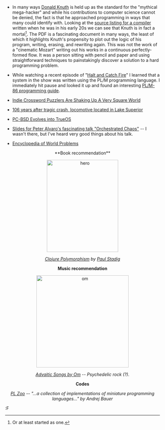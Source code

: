 * In many ways [Donald Knuth](http://www-cs-faculty.stanford.edu/~uno/) is held up as the standard for the "mythical mega-hacker" and while his contributions to computer science cannot be denied, the fact is that he approached programming in ways that many could identify with.  Looking at the [source listing for a compiler](http://archive.computerhistory.org/resources/text/Knuth_Don_X4100/PDF_index/k-2-pdf/k-2-c1039-ALGOL-B205.pdf) written when he was in his early 20s we can see that Knuth is in fact a mortal[^1].  The PDF is a fascinating document in many ways, the least of which it highlights Knuth's propensity to plot out the logic of his program, writing, erasing, and rewriting again.  This was not the work of a "cinematic Mozart" writing out his works in a continuous perfectly-formed flow.  It was a person sitting with pencil and paper and using straightforward techniques to painstakingly discover a solution to a hard programming problem. 

* While watching a recent episode of "[Halt and Catch Fire](https://www.amazon.com/I-O/dp/B00KCXIHJG/?tag=fogus-20)" I learned that a system in the show was written using the PL/M programming language.  I immediately hit pause and looked it up and found an interesting [PL/M-86 programming guide](http://www.cpm.z80.de/randyfiles/plm/9800466-03revC_PLM86_Feb82.pdf).

* [Indie Crossword Puzzlers Are Shaking Up A Very Square World](https://fivethirtyeight.com/features/indie-crossword-puzzlers-are-shaking-up-a-very-square-world/)

* [106 years after tragic crash, locomotive located in Lake Superior](http://www.duluthnewstribune.com/news/4098295-finding-694-106-years-after-tragic-crash-locomotive-located-lake-superior)

* [PC-BSD Evolves into TrueOS](https://www.trueos.org/2016/09/01/pc-bsd-evolves-into-trueos/)

* [Slides for Peter Alvaro's fascinating talk "Orchestrated Chaos"](https://docs.google.com/presentation/d/1zzHS3qoPGzwsSna5-uk3Xt7LW_3Fr6ag8JDkeyrKwL4/edit#slide=id.p) -- I wasn't there, but I've heard very good things about his talk.

* [Encyclopedia of World Problems](http://www.uia.org/archive/ency-comm)

<center>
**Book recommendation**

<a href="https://leanpub.com/clojurepolymorphism/c/ONeJZ629Isy7" target="_blank"><img src="http://blog.fogus.me/wp-content/uploads/2016/09/hero-232x300.png" alt="hero" width="232" height="300" class="aligncenter size-medium wp-image-6200"></a>

*[Clojure Polymorphism](https://leanpub.com/clojurepolymorphism/c/ONeJZ629Isy7)  by [Paul Stadig](https://twitter.com/pjstadig)*

**Music recommendation**

<a href="https://www.amazon.com/Advaitic-Songs-Om/dp/B008M04NZ8/?tag=fogus-20" target="_blank"><img src="http://blog.fogus.me/wp-content/uploads/2016/09/om-300x300.jpg" alt="om" width="300" height="300" class="aligncenter size-medium wp-image-6198" /></a>

*[Advaitic Songs by Om](https://www.amazon.com/Advaitic-Songs-Om/dp/B008M04NZ8/?tag=fogus-20) -- Psychedelic rock (?).*

**Codes**

*[PL Zoo](https://github.com/andrejbauer/plzoo) -- "...a collection of implementations of miniature programming languages..." by Andrej Bauer*
</center>

:F

[^1]: Or at least started as one.
